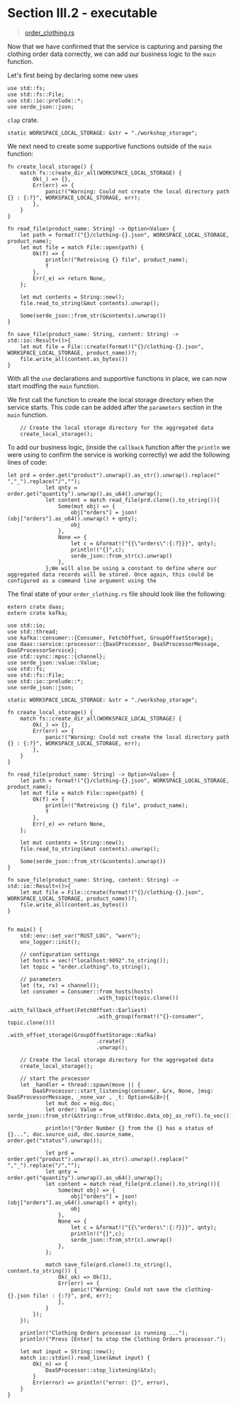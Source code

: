 # Section III.2 - executable

> [order\_clothing.rs](https://github.com/dsietz/daas-workshop/blob/master/rust-daas/src/bin/order_clothing.rs)

Now that we have confirmed that the service is capturing and parsing the clothing order data correctly, we can add our business logic to the `main` function.

Let's first being by declaring some new uses

```text
use std::fs;
use std::fs::File;
use std::io::prelude::*;
use serde_json::json;
```

`clap` crate. 

```text
static WORKSPACE_LOCAL_STORAGE: &str = "./workshop_storage";
```

We next need to create some supportive functions outside of the `main` function:

```text
fn create_local_storage() {
    match fs::create_dir_all(WORKSPACE_LOCAL_STORAGE) {
        Ok(_) => {},
        Err(err) => {
            panic!("Warning: Could not create the local directory path {} : {:?}", WORKSPACE_LOCAL_STORAGE, err);
        },
    }
}
```

```text
fn read_file(product_name: String) -> Option<Value> {
    let path = format!("{}/clothing-{}.json", WORKSPACE_LOCAL_STORAGE, product_name);
    let mut file = match File::open(path) {
        Ok(f) => {
            println!("Retreiving {} file", product_name);
            f
        },
        Err(_e) => return None,
    };
    
    let mut contents = String::new();
    file.read_to_string(&mut contents).unwrap();
    
    Some(serde_json::from_str(&contents).unwrap())
}
```

```text
fn save_file(product_name: String, content: String) -> std::io::Result<()>{
    let mut file = File::create(format!("{}/clothing-{}.json", WORKSPACE_LOCAL_STORAGE, product_name))?;
    file.write_all(content.as_bytes())
}
```

With all the `use` declarations and supportive functions in place, we can now start modfing the `main` function.

We first call the function to create the local storage directory when the service starts. This code can be added after the `parameters` section in the `main` function.

```text
    // Create the local storage directory for the aggregated data
    create_local_storage();
```

To add our business logic, \(inside the `callback` function after the `println` we were using to confirm the service is working correctly\) we add the following lines of code:

```text
let prd = order.get("product").unwrap().as_str().unwrap().replace(" ","_").replace("/","");
            let qnty = order.get("quantity").unwrap().as_u64().unwrap();
            let content = match read_file(prd.clone().to_string()){
                Some(mut obj) => {
                    obj["orders"] = json!(obj["orders"].as_u64().unwrap() + qnty);
                    obj
                },
                None => {
                    let c = &format!("{{\"orders\":{:?}}}", qnty); 
                    println!("{}",c);
                    serde_json::from_str(c).unwrap()
                },
            };We will also be using a constant to define where our aggregated data records will be stored. Once again, this could be configured as a command line argument using the 
```

The final state of your `order_clothing.rs` file should look like the following:

```text
extern crate daas;
extern crate kafka;

use std::io;
use std::thread;
use kafka::consumer::{Consumer, FetchOffset, GroupOffsetStorage};
use daas::service::processor::{DaaSProcessor, DaaSProcessorMessage, DaaSProcessorService};
use std::sync::mpsc::{channel};
use serde_json::value::Value;
use std::fs;
use std::fs::File;
use std::io::prelude::*;
use serde_json::json;

static WORKSPACE_LOCAL_STORAGE: &str = "./workshop_storage";

fn create_local_storage() {
    match fs::create_dir_all(WORKSPACE_LOCAL_STORAGE) {
        Ok(_) => {},
        Err(err) => {
            panic!("Warning: Could not create the local directory path {} : {:?}", WORKSPACE_LOCAL_STORAGE, err);
        },
    }
}

fn read_file(product_name: String) -> Option<Value> {
    let path = format!("{}/clothing-{}.json", WORKSPACE_LOCAL_STORAGE, product_name);
    let mut file = match File::open(path) {
        Ok(f) => {
            println!("Retreiving {} file", product_name);
            f
        },
        Err(_e) => return None,
    };
    
    let mut contents = String::new();
    file.read_to_string(&mut contents).unwrap();
    
    Some(serde_json::from_str(&contents).unwrap())
}

fn save_file(product_name: String, content: String) -> std::io::Result<()>{
    let mut file = File::create(format!("{}/clothing-{}.json", WORKSPACE_LOCAL_STORAGE, product_name))?;
    file.write_all(content.as_bytes())
}


fn main() {
    std::env::set_var("RUST_LOG", "warn");
    env_logger::init();

    // configuration settings
    let hosts = vec!("localhost:9092".to_string());
    let topic = "order.clothing".to_string();

    // parameters
    let (tx, rx) = channel();
    let consumer = Consumer::from_hosts(hosts)
                            .with_topic(topic.clone())
                            .with_fallback_offset(FetchOffset::Earliest)
                            .with_group(format!("{}-consumer", topic.clone()))
                            .with_offset_storage(GroupOffsetStorage::Kafka)
                            .create()
                            .unwrap();
                            
    // Create the local storage directory for the aggregated data
    create_local_storage();

    // start the processor
    let _handler = thread::spawn(move || {
        DaaSProcessor::start_listening(consumer, &rx, None, |msg: DaaSProcessorMessage, _none_var , _t: Option<&i8>|{
            let mut doc = msg.doc;
            let order: Value = serde_json::from_str(&String::from_utf8(doc.data_obj_as_ref().to_vec()).unwrap()).unwrap();

            println!("Order Number {} from the {} has a status of {}...", doc.source_uid, doc.source_name, order.get("status").unwrap());
            
            let prd = order.get("product").unwrap().as_str().unwrap().replace(" ","_").replace("/","");
            let qnty = order.get("quantity").unwrap().as_u64().unwrap();
            let content = match read_file(prd.clone().to_string()){
                Some(mut obj) => {
                    obj["orders"] = json!(obj["orders"].as_u64().unwrap() + qnty);
                    obj
                },
                None => {
                    let c = &format!("{{\"orders\":{:?}}}", qnty); 
                    println!("{}",c);
                    serde_json::from_str(c).unwrap()
                },
            };
        
            match save_file(prd.clone().to_string(), content.to_string()) {
                Ok(_ok) => Ok(1),
                Err(err) => {
                    panic!("Warning: Could not save the clothing-{}.json file! : {:?}", prd, err);
                },
            }
        });
    });

    println!("Clothing Orders processor is running ...");
    println!("Press [Enter] to stop the Clothing Orders processor.");

    let mut input = String::new();
    match io::stdin().read_line(&mut input) {
        Ok(_n) => {
            DaaSProcessor::stop_listening(&tx);
        }
        Err(error) => println!("error: {}", error),
    }    
}
```

